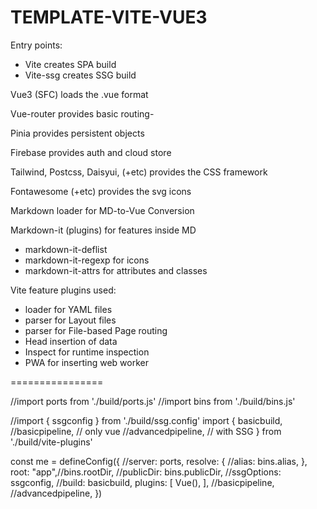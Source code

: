 # TEMPLATE-VITE-VUE3

Entry points:
- Vite creates SPA build
- Vite-ssg creates SSG build

Vue3 (SFC) loads the .vue format

Vue-router provides basic routing-

Pinia provides persistent objects

Firebase provides auth and cloud store

Tailwind, Postcss, Daisyui, (+etc) provides the CSS framework

Fontawesome (+etc) provides the svg icons

Markdown loader for MD-to-Vue Conversion

Markdown-it (plugins) for features inside MD
- markdown-it-deflist
- markdown-it-regexp for icons
- markdown-it-attrs for attributes and classes

Vite feature plugins used:

- loader for YAML files
- parser for Layout files
- parser for File-based Page routing
- Head insertion of data
- Inspect for runtime inspection
- PWA for inserting web worker

================




//import ports from './build/ports.js'
//import bins from './build/bins.js'

//import { ssgconfig } from './build/ssg.config'
import {
  basicbuild,
  //basicpipeline, // only vue
  //advancedpipeline, // with SSG
} from './build/vite-plugins'

const me =  defineConfig({
  //server: ports,
  resolve: { //alias: bins.alias,
  },
  root: "app",//bins.rootDir,
  //publicDir: bins.publicDir,
  //ssgOptions: ssgconfig,
  //build: basicbuild,
  plugins:
    [ Vue(), ],
    //basicpipeline,
    //advancedpipeline,
})
